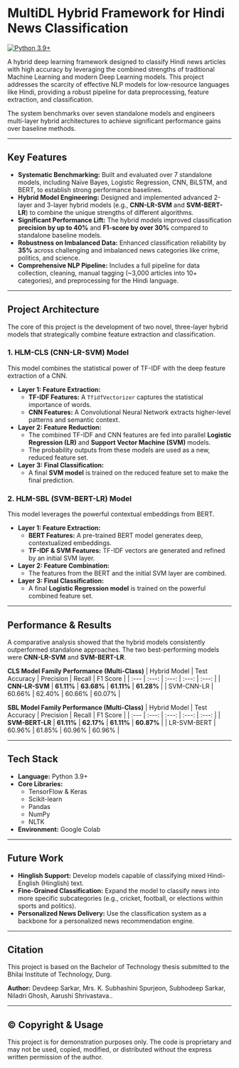 # MultiDL Hybrid Framework for Hindi News Classification

[![Python 3.9+](https://img.shields.io/badge/python-3.9+-blue.svg)](https://www.python.org/downloads/)

A hybrid deep learning framework designed to classify Hindi news articles with high accuracy by leveraging the combined strengths of traditional Machine Learning and modern Deep Learning models. This project addresses the scarcity of effective NLP models for low-resource languages like Hindi, providing a robust pipeline for data preprocessing, feature extraction, and classification.

The system benchmarks over seven standalone models and engineers multi-layer hybrid architectures to achieve significant performance gains over baseline methods.

---
## Key Features

* **Systematic Benchmarking:** Built and evaluated over 7 standalone models, including Naïve Bayes, Logistic Regression, CNN, BiLSTM, and BERT, to establish strong performance baselines.
* **Hybrid Model Engineering:** Designed and implemented advanced 2-layer and 3-layer hybrid models (e.g., **CNN-LR-SVM** and **SVM-BERT-LR**) to combine the unique strengths of different algorithms.
* **Significant Performance Lift:** The hybrid models improved classification **precision by up to 40%** and **F1-score by over 30%** compared to standalone baseline models.
* **Robustness on Imbalanced Data:** Enhanced classification reliability by **35%** across challenging and imbalanced news categories like crime, politics, and science.
* **Comprehensive NLP Pipeline:** Includes a full pipeline for data collection, cleaning, manual tagging (~3,000 articles into 10+ categories), and preprocessing for the Hindi language.

---
## Project Architecture

The core of this project is the development of two novel, three-layer hybrid models that strategically combine feature extraction and classification.



### 1. HLM-CLS (CNN-LR-SVM) Model

This model combines the statistical power of TF-IDF with the deep feature extraction of a CNN.

* **Layer 1: Feature Extraction:**
    * **TF-IDF Features:** A `TfidfVectorizer` captures the statistical importance of words.
    * **CNN Features:** A Convolutional Neural Network extracts higher-level patterns and semantic context.
* **Layer 2: Feature Reduction:**
    * The combined TF-IDF and CNN features are fed into parallel **Logistic Regression (LR)** and **Support Vector Machine (SVM)** models.
    * The probability outputs from these models are used as a new, reduced feature set.
* **Layer 3: Final Classification:**
    * A final **SVM model** is trained on the reduced feature set to make the final prediction.

### 2. HLM-SBL (SVM-BERT-LR) Model

This model leverages the powerful contextual embeddings from BERT.

* **Layer 1: Feature Extraction:**
    * **BERT Features:** A pre-trained BERT model generates deep, contextualized embeddings.
    * **TF-IDF & SVM Features:** TF-IDF vectors are generated and refined by an initial SVM layer.
* **Layer 2: Feature Combination:**
    * The features from the BERT and the initial SVM layer are combined.
* **Layer 3: Final Classification:**
    * A final **Logistic Regression model** is trained on the powerful combined feature set.

---
## Performance & Results

A comparative analysis showed that the hybrid models consistently outperformed standalone approaches. The two best-performing models were **CNN-LR-SVM** and **SVM-BERT-LR**.

**CLS Model Family Performance (Multi-Class)**
| Hybrid Model | Test Accuracy | Precision | Recall | F1 Score |
| :--- | :---: | :---: | :---: | :---: |
| **CNN-LR-SVM** | **61.11%** | **63.68%** | **61.11%** | **61.28%** |
| SVM-CNN-LR | 60.66% | 62.40% | 60.66% | 60.07% |

**SBL Model Family Performance (Multi-Class)**
| Hybrid Model | Test Accuracy | Precision | Recall | F1 Score |
| :--- | :---: | :---: | :---: | :---: |
| **SVM-BERT-LR** | **61.11%** | **62.17%** | **61.11%** | **60.87%** |
| LR-SVM-BERT | 60.96% | 61.85% | 60.96% | 60.96% |

---
## Tech Stack

* **Language:** Python 3.9+
* **Core Libraries:**
    * TensorFlow & Keras
    * Scikit-learn
    * Pandas
    * NumPy
    * NLTK
* **Environment:** Google Colab

---
## Future Work

* **Hinglish Support:** Develop models capable of classifying mixed Hindi-English (Hinglish) text.
* **Fine-Grained Classification:** Expand the model to classify news into more specific subcategories (e.g., cricket, football, or elections within sports and politics).
* **Personalized News Delivery:** Use the classification system as a backbone for a personalized news recommendation engine.

---
## Citation

This project is based on the Bachelor of Technology thesis submitted to the Bhilai Institute of Technology, Durg.

**Author:** Devdeep Sarkar, Mrs. K. Subhashini Spurjeon, Subhodeep Sarkar, Niladri Ghosh, Aarushi Shrivastava..

---
## ©️ Copyright & Usage

This project is for demonstration purposes only. The code is proprietary and may not be used, copied, modified, or distributed without the express written permission of the author.
